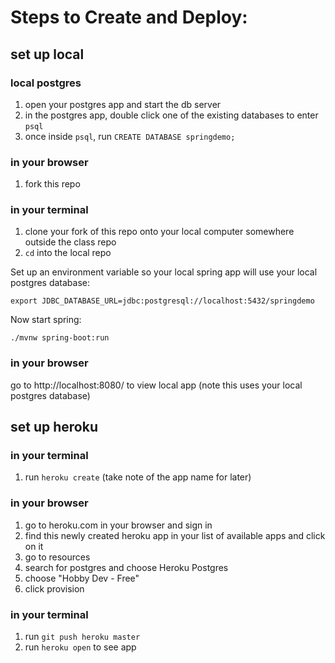 # Steps to Create and Deploy:

## set up local

### local postgres

1. open your postgres app and start the db server
1. in the postgres app, double click one of the existing databases to enter `psql`
1. once inside `psql`, run `CREATE DATABASE springdemo;`

### in your browser

1. fork this repo

### in your terminal

1. clone your fork of this repo onto your local computer somewhere outside the class repo
1. `cd` into the local repo

Set up an environment variable so your local spring app will use your local postgres database:

```
export JDBC_DATABASE_URL=jdbc:postgresql://localhost:5432/springdemo
```

Now start spring:

```
./mvnw spring-boot:run
```

### in your browser

go to http://localhost:8080/ to view local app (note this uses your local postgres database)

## set up heroku

### in your terminal

1. run `heroku create` (take note of the app name for later)

### in your browser

1. go to heroku.com in your browser and sign in
1. find this newly created heroku app in your list of available apps and click on it
1. go to resources
1. search for postgres and choose Heroku Postgres
1. choose "Hobby Dev - Free"
1. click provision

### in your terminal

1. run `git push heroku master`
1. run `heroku open` to see app
